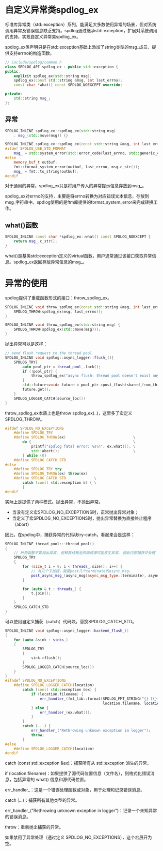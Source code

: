 # 自定义异常类spdlog_ex

标准库异常类（std::exception）系列，能满足大多数使用异常的场景，但对系统调用异常及错误信息缺乏支持。spdlog通过继承std::exception，扩展对系统调用的支持，实现自定义异常类spdlog_ex。

spdlog_ex类声明只是在std::exception基础上添加了string类型的msg_成员，提供支持errno的构造函数。

```cpp
// include/spdlog/common.h
class SPDLOG_API spdlog_ex : public std::exception {
public:
    explicit spdlog_ex(std::string msg);
    spdlog_ex(const std::string &msg, int last_errno);
    const char *what() const SPDLOG_NOEXCEPT override;

private:
    std::string msg_;
};
```

## 异常

```cpp
SPDLOG_INLINE spdlog_ex::spdlog_ex(std::string msg)
    : msg_(std::move(msg)) {}

SPDLOG_INLINE spdlog_ex::spdlog_ex(const std::string &msg, int last_errno) {
#ifdef SPDLOG_USE_STD_FORMAT
    msg_ = std::system_error(std::error_code(last_errno, std::generic_category()), msg).what();
#else
    memory_buf_t outbuf;
    fmt::format_system_error(outbuf, last_errno, msg.c_str());
    msg_ = fmt::to_string(outbuf);
#endif
```
对于通用的异常，spdlog_ex只是将用户传入的异常提示信息存放到msg_。

spdlog_ex对errno的支持，主要是将errno转换为对应错误文本信息，存放到msg_字符串中。spdlog使用的是ftm库提供的format_system_error来完成转换工作。

## what()函数

```cpp
SPDLOG_INLINE const char *spdlog_ex::what() const SPDLOG_NOEXCEPT {
    return msg_.c_str(); 
}
```
what()是基类std::exception定义的virtual函数，用户通常通过该接口获取异常信息。spdlog_ex返回存放异常信息的msg_。


# 异常的使用

spdlog提供了重载函数形式的接口：throw_spdlog_ex。

```cpp
SPDLOG_INLINE void throw_spdlog_ex(const std::string &msg, int last_errno) {
    SPDLOG_THROW(spdlog_ex(msg, last_errno));
}

SPDLOG_INLINE void throw_spdlog_ex(std::string msg) { 
    SPDLOG_THROW(spdlog_ex(std::move(msg))); 
}
```

抛出异常可以是这样：

```cpp
// send flush request to the thread pool
SPDLOG_INLINE void spdlog::async_logger::flush_(){
    SPDLOG_TRY{
        auto pool_ptr = thread_pool_.lock();
        if (!pool_ptr) {
            throw_spdlog_ex("async flush: thread pool doesn't exist anymore");
        }
        std::future<void> future = pool_ptr->post_flush(shared_from_this(), overflow_policy_);
        future.get();
    }
    SPDLOG_LOGGER_CATCH(source_loc())
}
```

throw_spdlog_ex本质上也是throw spdlog_ex(..)，这里多了宏定义SPDLOG_THROW。

```cpp
#ifdef SPDLOG_NO_EXCEPTIONS
    #define SPDLOG_TRY
    #define SPDLOG_THROW(ex)                               \
        do {                                               \
            printf("spdlog fatal error: %s\n", ex.what()); \
            std::abort();                                  \
        } while (0)
    #define SPDLOG_CATCH_STD
#else
    #define SPDLOG_TRY try
    #define SPDLOG_THROW(ex) throw(ex)
    #define SPDLOG_CATCH_STD             \
        catch (const std::exception &) { \
        }
#endif
```

实际上是提供了两种模式。抛出异常，不抛出异常。
- 当没有定义宏SPDLOG_NO_EXCEPTIONS时，正常抛出异常对象；
- 当定义了宏SPDLOG_NO_EXCEPTIONS时，抛出异常替换为直接终止程序（abort）


因此，在spdlog中，捕获异常的代码块try-catch，看起来会是这样：

```cpp
SPDLOG_INLINE thread_pool::~thread_pool()
{
    // 析构函数不要抛出异常, 但释放线程池资源资源可能发生异常, 因此内部捕获并处理
    SPDLOG_TRY
    {
        for (size_t i = 0; i < threads_.size(); i++) {
            // 有几个子线程，就要post几个terminate的async_msg。
            post_async_msg_(async_msg(async_msg_type::terminate), async_overflow_policy::block);
        }

        for (auto & t : threads_) {
            t.join();
        }
    }
    SPDLOG_CATCH_STD
}
```

可以使用自定义捕获（catch）代码块，替换SPDLOG_CATCH_STD。

```cpp
SPDLOG_INLINE void spdlog::async_logger::backend_flush_()
{
    for (auto &sink : sinks_)
    {
        SPDLOG_TRY
        {
            sink->flush();
        }
        SPDLOG_LOGGER_CATCH(source_loc())
    }
}
#ifndef SPDLOG_NO_EXCEPTIONS
    #define SPDLOG_LOGGER_CATCH(location)                                                 \
        catch (const std::exception &ex) {                                                \
            if (location.filename) {                                                      \
                err_handler_(fmt_lib::format(SPDLOG_FMT_STRING("{} [{}({})]"), ex.what(), \
                                             location.filename, location.line));          \
            } else {                                                                      \
                err_handler_(ex.what());                                                  \
            }                                                                             \
        }                                                                                 \
        catch (...) {                                                                     \
            err_handler_("Rethrowing unknown exception in logger");                       \
            throw;                                                                        \
        }
#else
    #define SPDLOG_LOGGER_CATCH(location)
#endif
```

catch (const std::exception &ex)：捕获所有从 std::exception 派生的异常。

if (location.filename)：如果提供了源代码位置信息（文件名），则格式化错误消息，包括异常的 what() 信息和源代码位置。

err_handler_：这是一个错误处理函数或对象，用于处理和记录错误消息。

catch (...)：捕获所有其他类型的异常。

err_handler_("Rethrowing unknown exception in logger")：记录一个未知异常的错误消息。

throw：重新抛出捕获的异常。

如果禁用了异常处理（通过定义 SPDLOG_NO_EXCEPTIONS），这个宏展开为空。
